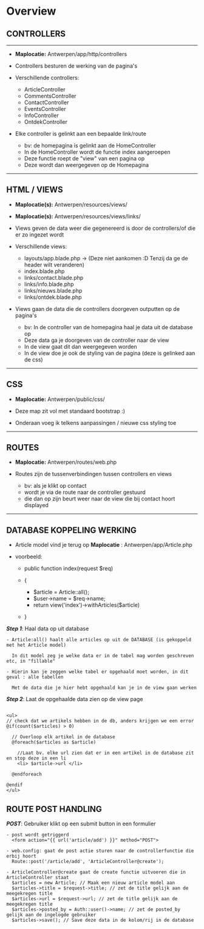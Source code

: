 # Overview

## CONTROLLERS

--------------------------------------------------------------------------------

- **Maplocatie:** Antwerpen/app/http/controllers

- Controllers besturen de werking van de pagina's

- Verschillende controllers:

  - ArticleController
  - CommentsController
  - ContactController
  - EventsController
  - InfoController
  - OntdekController

- Elke controller is gelinkt aan een bepaalde link/route

  - bv: de homepagina is gelinkt aan de HomeController
  - In de HomeController wordt de functie index aangeroepen
  - Deze functie roept de "view" van een pagina op
  - Deze wordt dan weergegeven op de Homepagina

--------------------------------------------------------------------------------

## HTML / VIEWS

- **Maplocatie(s):** Antwerpen/resources/views/
- **Maplocatie(s):** Antwerpen/resources/views/links/

- Views geven de data weer die gegenereerd is door de controllers/of die er zo ingezet wordt

- Verschillende views:

  - layouts/app.blade.php -> (Deze niet aankomen :D Tenzij da ge de header wilt veranderen)
  - index.blade.php
  - links/contact.blade.php
  - links/info.blade.php
  - links/nieuws.blade.php
  - links/ontdek.blade.php

- Views gaan de data die de controllers doorgeven outputten op de pagina's

  - bv: In de controller van de homepagina haal je data uit de database op
  - Deze data ga je doorgeven van de controller naar de view
  - In de view gaat dit dan weergegeven worden
  - In de view doe je ook de styling van de pagina (deze is gelinked aan de css)

--------------------------------------------------------------------------------

## CSS

- **Maplocatie:** Antwerpen/public/css/

- Deze map zit vol met standaard bootstrap :)

- Onderaan voeg ik telkens aanpassingen / nieuwe css styling toe

--------------------------------------------------------------------------------

## ROUTES

- **Maplocatie:** Antwerpen/routes/web.php

- Routes zijn de tussenverbindingen tussen controllers en views

  - bv: als je klikt op contact
  - wordt je via de route naar de controller gestuurd
  - die dan op zijn beurt weer naar de view die bij contact hoort displayed

--------------------------------------------------------------------------------

## DATABASE KOPPELING WERKING

- Article model vind je terug op **Maplocatie** : Antwerpen/app/Article.php

- voorbeeld:

  - public function index(request $req)
  - {

    - $article = Article::all();
    - $user->name = $req->name;
    - return view('index')->withArticles($article)

  - }

**_Step 1_**: Haal data op uit database

```
- Article:all() haalt alle articles op uit de DATABASE (is gekoppeld met het Article model)

  In dit model zeg je welke data er in de tabel mag worden geschreven etc, in "fillable"

- Hierin kan je zeggen welke tabel er opgehaald moet worden, in dit geval : alle tabellen

  Met de data die je hier hebt opgehaald kan je in de view gaan werken
```

**_Step 2_**: Laat de opgehaalde data zien op de view page

```

<ul>
// check dat we artikels hebben in de db, anders krijgen we een error
@if(count($articles) > 0)

  // Overloop elk artikel in de database
  @foreach($articles as $article)

    //Laat bv. elke url zien dat er in een artikel in de database zit en stop deze in een li
    <li> $article->url </li>

  @endforeach

@endif
</ul>
```

## ROUTE POST HANDLING

**_POST_**: Gebruiker klikt op een submit button in een formulier

```
- post wordt getriggerd
  <form action="{{ url('article/add') }}" method="POST">

- web.config: gaat de post actie sturen naar de controllerfunctie die erbij hoort
  Route::post('/article/add', 'ArticleController@create');

- ArticleController@create gaat de create functie uitvoeren die in ArticleController staat
  $articles = new Article; // Maak een nieuw article model aan
  $articles->title = $request->title; // zet de title gelijk aan de meegekregen title
  $articles->url = $request->url; // zet de title gelijk aan de meegekregen title
  $articles->posted_by = Auth::user()->name; // zet de posted_by gelijk aan de ingelogde gebruiker
  $articles->save(); // Save deze data in de kolom/rij in de database
```
